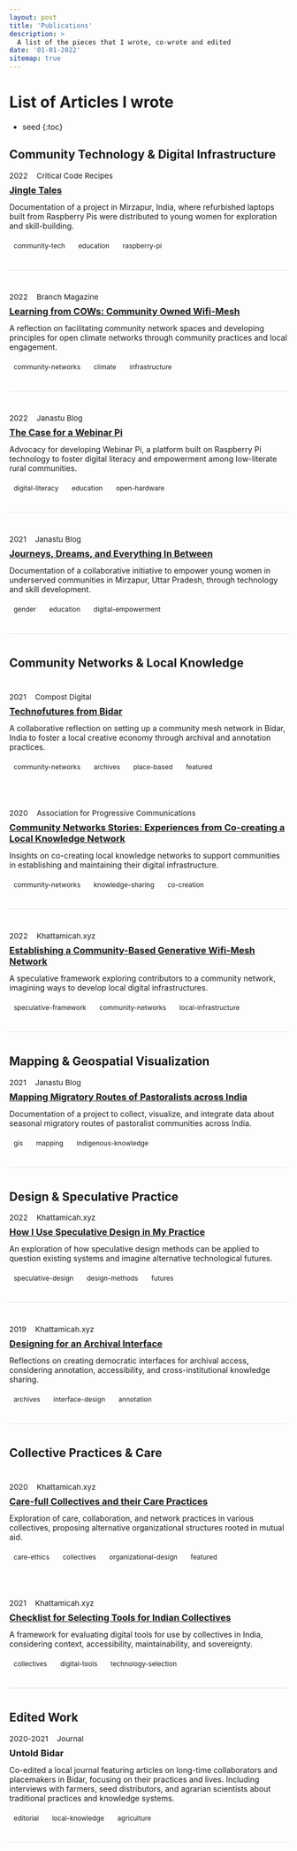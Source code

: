 ```yaml
---
layout: post
title: 'Publications'
description: >
  A list of the pieces that I wrote, co-wrote and edited
date: '01-01-2022'
sitemap: true
---
```

# List of Articles I wrote
* seed
{:toc}

## Community Technology & Digital Infrastructure

<div class="publication-card"> <div class="pub-meta"> <span class="pub-date">2022</span> <span class="pub-venue">Critical Code Recipes</span> </div> <h3 class="pub-title"> <a href="https://criticalcode.recipes/contributions/jingle-tales" class="external" target="_blank" rel="noopener"> Jingle Tales </a> </h3> <div class="pub-description"> Documentation of a project in Mirzapur, India, where refurbished laptops built from Raspberry Pis were distributed to young women for exploration and skill-building. </div> <div class="pub-tags"> <span class="tag">community-tech</span> <span class="tag">education</span> <span class="tag">raspberry-pi</span> </div> </div> <div class="publication-card"> <div class="pub-meta"> <span class="pub-date">2022</span> <span class="pub-venue">Branch Magazine</span> </div> <h3 class="pub-title"> <a href="https://branch.climateaction.tech/issues/issue-4/cows/" class="external" target="_blank" rel="noopener"> Learning from COWs: Community Owned Wifi-Mesh </a> </h3> <div class="pub-description"> A reflection on facilitating community network spaces and developing principles for open climate networks through community practices and local engagement. </div> <div class="pub-tags"> <span class="tag">community-networks</span> <span class="tag">climate</span> <span class="tag">infrastructure</span> </div> </div> <div class="publication-card"> <div class="pub-meta"> <span class="pub-date">2022</span> <span class="pub-venue">Janastu Blog</span> </div> <h3 class="pub-title"> <a href="https://blog.janastu.org/a-case-for-a-webinar-pi/" class="external" target="_blank" rel="noopener"> The Case for a Webinar Pi </a> </h3> <div class="pub-description"> Advocacy for developing Webinar Pi, a platform built on Raspberry Pi technology to foster digital literacy and empowerment among low-literate rural communities. </div> <div class="pub-tags"> <span class="tag">digital-literacy</span> <span class="tag">education</span> <span class="tag">open-hardware</span> </div> </div> <div class="publication-card"> <div class="pub-meta"> <span class="pub-date">2021</span> <span class="pub-venue">Janastu Blog</span> </div> <h3 class="pub-title"> <a href="https://blog.janastu.org/journeys-dreams-and-everything-in-between/" class="external" target="_blank" rel="noopener"> Journeys, Dreams, and Everything In Between </a> </h3> <div class="pub-description"> Documentation of a collaborative initiative to empower young women in underserved communities in Mirzapur, Uttar Pradesh, through technology and skill development. </div> <div class="pub-tags"> <span class="tag">gender</span> <span class="tag">education</span> <span class="tag">digital-empowerment</span> </div> </div>

## Community Networks & Local Knowledge

<div class="publication-card featured"> <div class="pub-meta"> <span class="pub-date">2021</span> <span class="pub-venue">Compost Digital</span> </div> <h3 class="pub-title"> <a href="https://one.compost.digital/fertile-technofutures-from-bidar/" class="external" target="_blank" rel="noopener"> Technofutures from Bidar </a> </h3> <div class="pub-description"> A collaborative reflection on setting up a community mesh network in Bidar, India to foster a local creative economy through archival and annotation practices. </div> <div class="pub-tags"> <span class="tag">community-networks</span> <span class="tag">archives</span> <span class="tag">place-based</span> <span class="tag">featured</span> </div> </div> <div class="publication-card"> <div class="pub-meta"> <span class="pub-date">2020</span> <span class="pub-venue">Association for Progressive Communications</span> </div> <h3 class="pub-title"> <a href="https://www.apc.org/en/blog/community-networks-stories-experiences-co-creating-local-knowledge-network" class="external" target="_blank" rel="noopener"> Community Networks Stories: Experiences from Co-creating a Local Knowledge Network </a> </h3> <div class="pub-description"> Insights on co-creating local knowledge networks to support communities in establishing and maintaining their digital infrastructure. </div> <div class="pub-tags"> <span class="tag">community-networks</span> <span class="tag">knowledge-sharing</span> <span class="tag">co-creation</span> </div> </div> <div class="publication-card"> <div class="pub-meta"> <span class="pub-date">2022</span> <span class="pub-venue">Khattamicah.xyz</span> </div> <h3 class="pub-title"> <a href="/research/establishing-community-network/"> Establishing a Community-Based Generative Wifi-Mesh Network </a> </h3> <div class="pub-description"> A speculative framework exploring contributors to a community network, imagining ways to develop local digital infrastructures. </div> <div class="pub-tags"> <span class="tag">speculative-framework</span> <span class="tag">community-networks</span> <span class="tag">local-infrastructure</span> </div> </div>

## Mapping & Geospatial Visualization

<div class="publication-card"> <div class="pub-meta"> <span class="pub-date">2021</span> <span class="pub-venue">Janastu Blog</span> </div> <h3 class="pub-title"> <a href="https://blog.janastu.org/mapping-migratory-routes-of-pastoralists/" class="external" target="_blank" rel="noopener"> Mapping Migratory Routes of Pastoralists across India </a> </h3> <div class="pub-description"> Documentation of a project to collect, visualize, and integrate data about seasonal migratory routes of pastoralist communities across India. </div> <div class="pub-tags"> <span class="tag">gis</span> <span class="tag">mapping</span> <span class="tag">indigenous-knowledge</span> </div> </div>

## Design & Speculative Practice

<div class="publication-card"> <div class="pub-meta"> <span class="pub-date">2022</span> <span class="pub-venue">Khattamicah.xyz</span> </div> <h3 class="pub-title"> <a href="/research/speculative-design-practice/"> How I Use Speculative Design in My Practice </a> </h3> <div class="pub-description"> An exploration of how speculative design methods can be applied to question existing systems and imagine alternative technological futures. </div> <div class="pub-tags"> <span class="tag">speculative-design</span> <span class="tag">design-methods</span> <span class="tag">futures</span> </div> </div> <div class="publication-card"> <div class="pub-meta"> <span class="pub-date">2019</span> <span class="pub-venue">Khattamicah.xyz</span> </div> <h3 class="pub-title"> <a href="/design/archival-interface-design/"> Designing for an Archival Interface </a> </h3> <div class="pub-description"> Reflections on creating democratic interfaces for archival access, considering annotation, accessibility, and cross-institutional knowledge sharing. </div> <div class="pub-tags"> <span class="tag">archives</span> <span class="tag">interface-design</span> <span class="tag">annotation</span> </div> </div>

## Collective Practices & Care

<div class="publication-card featured"> <div class="pub-meta"> <span class="pub-date">2020</span> <span class="pub-venue">Khattamicah.xyz</span> </div> <h3 class="pub-title"> <a href="/research/care-full-collectives/"> Care-full Collectives and their Care Practices </a> </h3> <div class="pub-description"> Exploration of care, collaboration, and network practices in various collectives, proposing alternative organizational structures rooted in mutual aid. </div> <div class="pub-tags"> <span class="tag">care-ethics</span> <span class="tag">collectives</span> <span class="tag">organizational-design</span> <span class="tag">featured</span> </div> </div> <div class="publication-card"> <div class="pub-meta"> <span class="pub-date">2021</span> <span class="pub-venue">Khattamicah.xyz</span> </div> <h3 class="pub-title"> <a href="/research/tools-for-collectives/"> Checklist for Selecting Tools for Indian Collectives </a> </h3> <div class="pub-description"> A framework for evaluating digital tools for use by collectives in India, considering context, accessibility, maintainability, and sovereignty. </div> <div class="pub-tags"> <span class="tag">collectives</span> <span class="tag">digital-tools</span> <span class="tag">technology-selection</span> </div> </div>

## Edited Work

<div class="publication-card"> <div class="pub-meta"> <span class="pub-date">2020-2021</span> <span class="pub-venue">Journal</span> </div> <h3 class="pub-title"> Untold Bidar </h3> <div class="pub-description"> Co-edited a local journal featuring articles on long-time collaborators and placemakers in Bidar, focusing on their practices and lives. Including interviews with farmers, seed distributors, and agrarian scientists about traditional practices and knowledge systems. </div> <div class="pub-tags"> <span class="tag">editorial</span> <span class="tag">local-knowledge</span> <span class="tag">agriculture</span> </div> </div> 

<style> .publications-intro { margin-bottom: 3rem; } .publication-card { margin-bottom: 2.5rem; padding-bottom: 2rem; border-bottom: 1px solid rgba(0,0,0,0.1); position: relative; } .publication-card.featured { padding: 1.5rem; margin-left: -1.5rem; margin-right: -1.5rem; background: rgba(var(--accent-color-faded), 0.05); border-radius: 8px; border-bottom: none; } .dark-mode .publication-card { border-bottom-color: rgba(255,255,255,0.1); } .pub-meta { font-size: 0.85rem; margin-bottom: 0.5rem; color: var(--text-muted); display: flex; gap: 1rem; } .pub-title { margin-top: 0; margin-bottom: 0.75rem; } .pub-description { margin-bottom: 1rem; } .pub-tags { display: flex; flex-wrap: wrap; gap: 0.5rem; } .pub-tags .tag { font-size: 0.75rem; background: rgba(var(--accent-color-faded), 0.1); color: var(--accent-color); padding: 0.25rem 0.5rem; border-radius: 4px; } .pub-tags .tag.featured { background: var(--accent-color); color: white; } @media (max-width: 768px) { .publication-card.featured { margin-left: 0; margin-right: 0; } } </style>